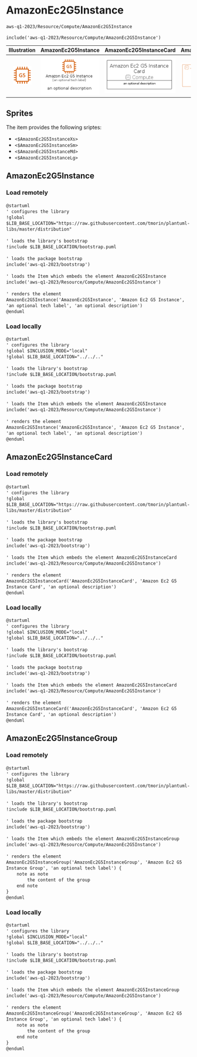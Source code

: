# AmazonEc2G5Instance


```text
aws-q1-2023/Resource/Compute/AmazonEc2G5Instance
```

```text
include('aws-q1-2023/Resource/Compute/AmazonEc2G5Instance')
```



| Illustration | AmazonEc2G5Instance | AmazonEc2G5InstanceCard | AmazonEc2G5InstanceGroup |
| :---: | :---: | :---: | :---: |
| ![illustration for Illustration](../../../aws-q1-2023/Resource/Compute/AmazonEc2G5Instance.png) | ![illustration for AmazonEc2G5Instance](../../../aws-q1-2023/Resource/Compute/AmazonEc2G5Instance.Local.png) | ![illustration for AmazonEc2G5InstanceCard](../../../aws-q1-2023/Resource/Compute/AmazonEc2G5InstanceCard.Local.png) | ![illustration for AmazonEc2G5InstanceGroup](../../../aws-q1-2023/Resource/Compute/AmazonEc2G5InstanceGroup.Local.png) |



## Sprites
The item provides the following sriptes:

- `<$AmazonEc2G5InstanceXs>`
- `<$AmazonEc2G5InstanceSm>`
- `<$AmazonEc2G5InstanceMd>`
- `<$AmazonEc2G5InstanceLg>`





## AmazonEc2G5Instance

### Load remotely
```plantuml
@startuml
' configures the library
!global $LIB_BASE_LOCATION="https://raw.githubusercontent.com/tmorin/plantuml-libs/master/distribution"

' loads the library's bootstrap
!include $LIB_BASE_LOCATION/bootstrap.puml

' loads the package bootstrap
include('aws-q1-2023/bootstrap')

' loads the Item which embeds the element AmazonEc2G5Instance
include('aws-q1-2023/Resource/Compute/AmazonEc2G5Instance')

' renders the element
AmazonEc2G5Instance('AmazonEc2G5Instance', 'Amazon Ec2 G5 Instance', 'an optional tech label', 'an optional description')
@enduml
```

### Load locally
```plantuml
@startuml
' configures the library
!global $INCLUSION_MODE="local"
!global $LIB_BASE_LOCATION="../../.."

' loads the library's bootstrap
!include $LIB_BASE_LOCATION/bootstrap.puml

' loads the package bootstrap
include('aws-q1-2023/bootstrap')

' loads the Item which embeds the element AmazonEc2G5Instance
include('aws-q1-2023/Resource/Compute/AmazonEc2G5Instance')

' renders the element
AmazonEc2G5Instance('AmazonEc2G5Instance', 'Amazon Ec2 G5 Instance', 'an optional tech label', 'an optional description')
@enduml
```

## AmazonEc2G5InstanceCard

### Load remotely
```plantuml
@startuml
' configures the library
!global $LIB_BASE_LOCATION="https://raw.githubusercontent.com/tmorin/plantuml-libs/master/distribution"

' loads the library's bootstrap
!include $LIB_BASE_LOCATION/bootstrap.puml

' loads the package bootstrap
include('aws-q1-2023/bootstrap')

' loads the Item which embeds the element AmazonEc2G5InstanceCard
include('aws-q1-2023/Resource/Compute/AmazonEc2G5Instance')

' renders the element
AmazonEc2G5InstanceCard('AmazonEc2G5InstanceCard', 'Amazon Ec2 G5 Instance Card', 'an optional description')
@enduml
```

### Load locally
```plantuml
@startuml
' configures the library
!global $INCLUSION_MODE="local"
!global $LIB_BASE_LOCATION="../../.."

' loads the library's bootstrap
!include $LIB_BASE_LOCATION/bootstrap.puml

' loads the package bootstrap
include('aws-q1-2023/bootstrap')

' loads the Item which embeds the element AmazonEc2G5InstanceCard
include('aws-q1-2023/Resource/Compute/AmazonEc2G5Instance')

' renders the element
AmazonEc2G5InstanceCard('AmazonEc2G5InstanceCard', 'Amazon Ec2 G5 Instance Card', 'an optional description')
@enduml
```

## AmazonEc2G5InstanceGroup

### Load remotely
```plantuml
@startuml
' configures the library
!global $LIB_BASE_LOCATION="https://raw.githubusercontent.com/tmorin/plantuml-libs/master/distribution"

' loads the library's bootstrap
!include $LIB_BASE_LOCATION/bootstrap.puml

' loads the package bootstrap
include('aws-q1-2023/bootstrap')

' loads the Item which embeds the element AmazonEc2G5InstanceGroup
include('aws-q1-2023/Resource/Compute/AmazonEc2G5Instance')

' renders the element
AmazonEc2G5InstanceGroup('AmazonEc2G5InstanceGroup', 'Amazon Ec2 G5 Instance Group', 'an optional tech label') {
    note as note
        the content of the group
    end note
}
@enduml
```

### Load locally
```plantuml
@startuml
' configures the library
!global $INCLUSION_MODE="local"
!global $LIB_BASE_LOCATION="../../.."

' loads the library's bootstrap
!include $LIB_BASE_LOCATION/bootstrap.puml

' loads the package bootstrap
include('aws-q1-2023/bootstrap')

' loads the Item which embeds the element AmazonEc2G5InstanceGroup
include('aws-q1-2023/Resource/Compute/AmazonEc2G5Instance')

' renders the element
AmazonEc2G5InstanceGroup('AmazonEc2G5InstanceGroup', 'Amazon Ec2 G5 Instance Group', 'an optional tech label') {
    note as note
        the content of the group
    end note
}
@enduml
```

